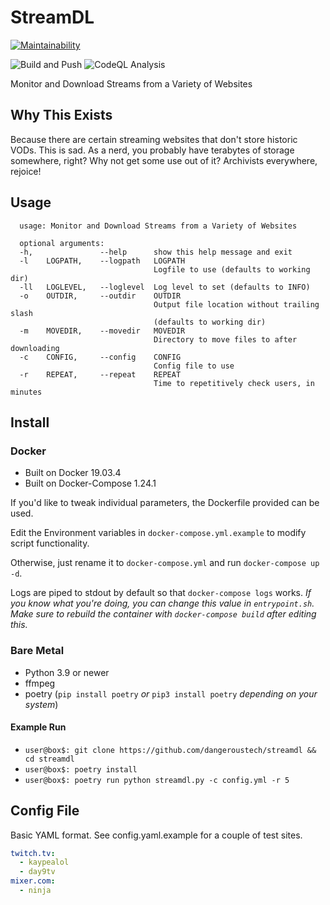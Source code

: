# StreamDL

[![Maintainability](https://api.codeclimate.com/v1/badges/5145a4b986526fa4573b/maintainability)](https://codeclimate.com/github/dangeroustech/StreamDL/maintainability)

![Build and Push](https://github.com/dangeroustech/streamdl/actions/workflows/deploy-workflow.yml/badge.svg)
![CodeQL Analysis](https://github.com/dangeroustech/streamdl/actions/workflows/codeql-analysis.yml/badge.svg)

Monitor and Download Streams from a Variety of Websites

## Why This Exists

Because there are certain streaming websites that don't store historic VODs.
This is sad.
As a nerd, you probably have terabytes of storage somewhere, right?
Why not get some use out of it? Archivists everywhere, rejoice!

## Usage

```shell
  usage: Monitor and Download Streams from a Variety of Websites

  optional arguments:
  -h,               --help      show this help message and exit
  -l    LOGPATH,    --logpath   LOGPATH
                                Logfile to use (defaults to working dir)
  -ll   LOGLEVEL,   --loglevel  Log level to set (defaults to INFO)
  -o    OUTDIR,     --outdir    OUTDIR
                                Output file location without trailing slash
                                (defaults to working dir)
  -m    MOVEDIR,    --movedir   MOVEDIR
                                Directory to move files to after downloading
  -c    CONFIG,     --config    CONFIG
                                Config file to use
  -r    REPEAT,     --repeat    REPEAT
                                Time to repetitively check users, in minutes
```

## Install

### Docker

- Built on Docker 19.03.4
- Built on Docker-Compose 1.24.1

If you'd like to tweak individual parameters, the Dockerfile provided can be used.

Edit the Environment variables in `docker-compose.yml.example` to modify script functionality.

Otherwise, just rename it to `docker-compose.yml` and run `docker-compose up -d`.

Logs are piped to stdout by default so that `docker-compose logs` works.
_If you know what you're doing, you can change this value in `entrypoint.sh`._
_Make sure to rebuild the container with `docker-compose build` after editing this._

### Bare Metal

- Python 3.9 or newer
- ffmpeg
- poetry (`pip install poetry` _or_ `pip3 install poetry` _depending on your system_)

#### Example Run

- `user@box$: git clone https://github.com/dangeroustech/streamdl && cd streamdl`
- `user@box$: poetry install`
- `user@box$: poetry run python streamdl.py -c config.yml -r 5`

## Config File

Basic YAML format. See config.yaml.example for a couple of test sites.

```yaml
twitch.tv:
  - kaypealol
  - day9tv
mixer.com:
  - ninja
```

